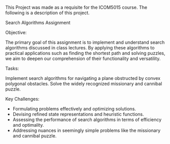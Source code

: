 This Project was made as a requisite for the ICOM5015 course. The following is a description of this project.

Search Algorithms Assignment

Objective:

The primary goal of this assignment is to implement and understand search algorithms discussed in class lectures. By applying these algorithms to practical applications such as finding the shortest path and solving puzzles, we aim to deepen our comprehension of their functionality and versatility.

Tasks:

Implement search algorithms for navigating a plane obstructed by convex polygonal obstacles.
Solve the widely recognized missionary and cannibal puzzle.

Key Challenges:

* Formulating problems effectively and optimizing solutions.
* Devising refined state representations and heuristic functions.
* Assessing the performance of search algorithms in terms of efficiency and optimality.
* Addressing nuances in seemingly simple problems like the missionary and cannibal puzzle.

